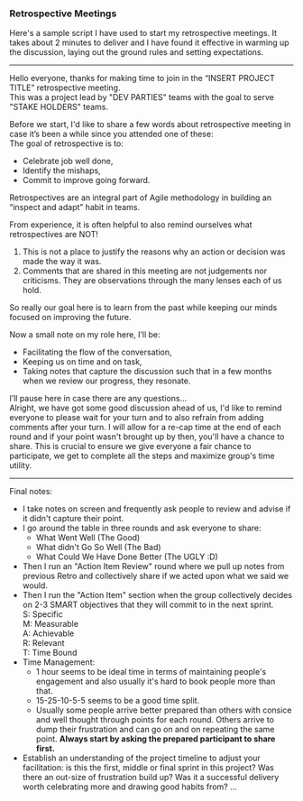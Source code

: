 ### Retrospective Meetings 
Here's a sample script I have used to start my retrospective meetings. It takes about 2 minutes to deliver and I have found it effective in warming up the discussion, laying out the ground rules and setting expectations.             

---
Hello everyone, thanks for making time to join in the “INSERT PROJECT TITLE” retrospective meeting.        
This was a project lead by "DEV PARTIES" teams with the goal to serve "STAKE HOLDERS" teams.       

Before we start, I'd like to share a few words about retrospective meeting in case it’s been a while since you attended one of these:        
The goal of retrospective is to:      
- Celebrate job well done,      
- Identify the mishaps,     
- Commit to improve going forward.        

Retrospectives are an integral part of Agile methodology in building an “inspect and adapt” habit in teams.      

From experience, it is often helpful to also remind ourselves what retrospectives are NOT!       
1) This is not a place to justify the reasons why an action or decision was made the way it was.      
2) Comments that are shared in this meeting are not judgements nor criticisms. They are observations through the many lenses each of us hold.      

So really our goal here is to learn from the past while keeping our minds focused on improving the future.      

Now a small note on my role here, I’ll be:     
- Facilitating the flow of the conversation, 
- Keeping us on time and on task,
- Taking notes that capture the discussion such that in a few months when we review our progress, they resonate.


I’ll pause here in case there are any questions…      
Alright, we have got some good discussion ahead of us, I'd like to remind everyone to please wait for your turn and to also refrain from adding comments after your turn. I will allow for a re-cap time at the end of each round and if your point wasn't brought up by then, you'll have a chance to share. This is crucial to ensure we give everyone a fair chance to participate, we get to complete all the steps and maximize group's time utility. 

---
Final notes:      
- I take notes on screen and frequently ask people to review and advise if it didn't capture their point.     
- I go around the table in three rounds and ask everyone to share: 
  - What Went Well (The Good) 
  - What didn't Go So Well (The Bad)
  - What Could We Have Done Better (The UGLY :D)
- Then I run an "Action Item Review" round where we pull up notes from previous Retro and collectively share if we acted upon what we said we would.     
- Then I run the "Action Item" section when the group collectively decides on 2-3 SMART objectives that they will commit to in the next sprint.      
S: Specific     
M: Measurable   
A: Achievable    
R: Relevant    
T: Time Bound     
- Time Management: 
  - 1 hour seems to be ideal time in terms of maintaining people's engagement and also usually it's hard to book people more than that.      
  - 15-25-10-5-5 seems to be a good time split.     
  - Usually some people arrive better prepared than others with consice and well thought through points for each round. Others arrive to dump their frustration and can go on and on repeating the same point. **Always start by asking the prepared participant to share first.**
- Establish an understanding of the project timeline to adjust your facilitation: is this the first, middle or final sprint in this project? Was there an out-size of frustration build up? Was it a successful delivery worth celebrating more and drawing good habits from? ... 

